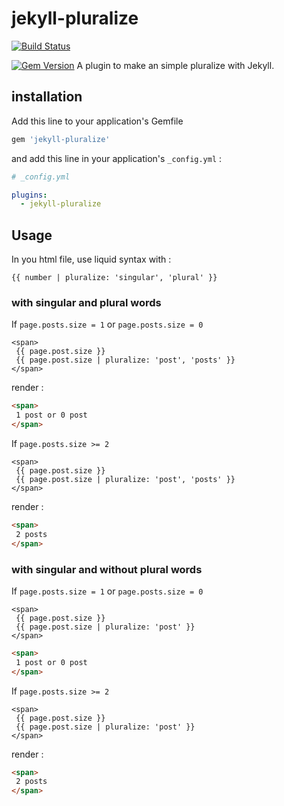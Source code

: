 # jekyll-pluralize

[![Build Status](https://travis-ci.com/fusco/jekyll-pluralize.svg?token=3MyQnqkrgpzDsKfyWtLB&branch=main)](https://travis-ci.com/fusco/jekyll-pluralize)

[![Gem Version](https://badge.fury.io/rb/jekyll-pluralize.svg)](https://badge.fury.io/rb/jekyll-pluralize)
A plugin to make an simple pluralize with Jekyll.

## installation

Add this line to your application's Gemfile

```ruby
gem 'jekyll-pluralize'
```

and add this line in your application's `_config.yml` :

```yml
# _config.yml

plugins:
  - jekyll-pluralize
```

## Usage

In you html file, use liquid syntax with :

```liquid
{{ number | pluralize: 'singular', 'plural' }}
```
### with singular and plural words

If `page.posts.size = 1` or `page.posts.size = 0`

```liquid
<span>
 {{ page.post.size }}
 {{ page.post.size | pluralize: 'post', 'posts' }}
</span>
```

render :

```html
<span>
 1 post or 0 post
</span>
```

If `page.posts.size >= 2`

```liquid
<span>
 {{ page.post.size }}  
 {{ page.post.size | pluralize: 'post', 'posts' }}
</span>
```

render :

```html
<span>
 2 posts
</span>
```
 ### with singular and without plural words

If `page.posts.size = 1` or `page.posts.size = 0`

```liquid
<span>
 {{ page.post.size }}  
 {{ page.post.size | pluralize: 'post' }}
</span>
```

```html
<span>
 1 post or 0 post
</span>
```
If `page.posts.size >= 2`

```liquid
<span>
 {{ page.post.size }}  
 {{ page.post.size | pluralize: 'post' }}
</span>
```

render :

```html
<span>
 2 posts
</span>
```